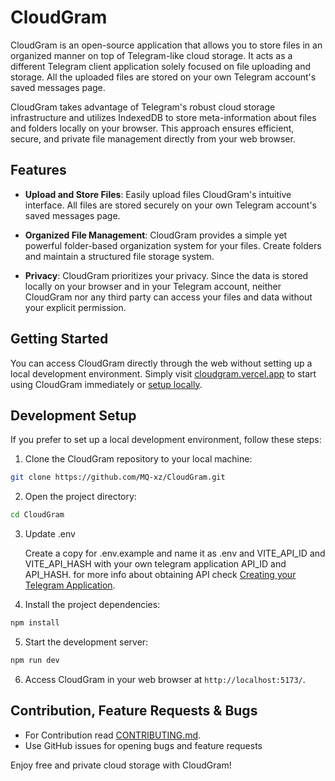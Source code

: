 # CloudGram

CloudGram is an open-source application that allows you to store files in an organized manner on top of Telegram-like cloud storage. It acts as a different Telegram client application solely focused on file uploading and storage. All the uploaded files are stored on your own Telegram account's saved messages page.

CloudGram takes advantage of Telegram's robust cloud storage infrastructure and utilizes IndexedDB to store meta-information about files and folders locally on your browser. This approach ensures efficient, secure, and private file management directly from your web browser.

## Features

-   **Upload and Store Files**: Easily upload files CloudGram's intuitive interface. All files are stored securely on your own Telegram account's saved messages page.

-   **Organized File Management**: CloudGram provides a simple yet powerful folder-based organization system for your files. Create folders and maintain a structured file storage system.

-   **Privacy**: CloudGram prioritizes your privacy. Since the data is stored locally on your browser and in your Telegram account, neither CloudGram nor any third party can access your files and data without your explicit permission.

## Getting Started

You can access CloudGram directly through the web without setting up a local development environment. Simply visit [cloudgram.vercel.app](https://cloudgram.vercel.app) to start using CloudGram immediately or [setup locally](#Development-Setup).

## Development Setup

If you prefer to set up a local development environment, follow these steps:

1. Clone the CloudGram repository to your local machine:

```bash
git clone https://github.com/MQ-xz/CloudGram.git
```

2. Open the project directory:

```bash
cd CloudGram
```

3. Update .env

    Create a copy for .env.example and name it as .env and VITE_API_ID and VITE_API_HASH with your own telegram application API_ID and API_HASH. for more info about obtaining API check [Creating your Telegram Application](https://core.telegram.org/api/obtaining_api_id).

4. Install the project dependencies:

```bash
npm install
```

5. Start the development server:

```bash
npm run dev
```

6. Access CloudGram in your web browser at `http://localhost:5173/`.

## Contribution, Feature Requests & Bugs

-   For Contribution read [CONTRIBUTING.md](https://github.com/MQ-xz/CloudGram/blob/main/CONTRIBUTING.md).
-   Use GitHub issues for opening bugs and feature requests


Enjoy free and private cloud storage with CloudGram!
